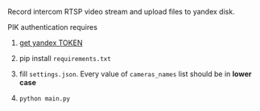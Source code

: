 Record intercom RTSP video stream and upload files to yandex disk.

PIK authentication requires

1. [get yandex TOKEN](https://yandex.ru/dev/id/doc/dg/oauth/tasks/get-oauth-token.html)

2. pip install `requirements.txt`

3. fill `settings.json`. Every value of `cameras_names` list should be in <b>lower case</b>

4. `python main.py`
